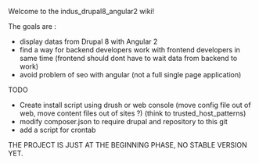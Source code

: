 Welcome to the indus_drupal8_angular2 wiki!

The goals are : 

* display datas from Drupal 8 with Angular 2
* find a way for backend developers work with frontend developers in same time (frontend should dont have to wait data from backend to work)
* avoid problem of seo with angular (not a full single page application)

TODO
* Create install script using drush or web console (move config file out of web, move content files out of sites ?) (think to trusted_host_patterns) 
* modify composer.json to require drupal and repository to this git
* add a script for crontab

THE PROJECT IS JUST AT THE BEGINNING PHASE, NO STABLE VERSION YET.
